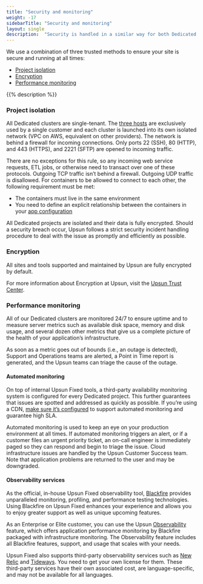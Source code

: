 ```yaml
---
title: "Security and monitoring"
weight: -17
sidebarTitle: "Security and monitoring"
layout: single
description:  "Security is handled in a similar way for both Dedicated Gen 2 and Dedicated Gen 3 projects, with strict procedures that are followed to handle incidents."
---
```


We use a combination of three trusted methods to ensure your site is secure and running at all times: 

- [Project isolation](#project-isolation)
- [Encryption](#encryption)
- [Performance monitoring](#performance-monitoring)

{{% description %}}

### Project isolation 

All Dedicated clusters are single-tenant. The [three hosts](/dedicated-environments/dedicated-gen-2/overview.md) are exclusively used by a single customer and each cluster is launched into its own isolated network (VPC on AWS, equivalent on other providers). The network is behind a firewall for incoming connections. Only ports 22 (SSH), 80 (HTTP), and 443 (HTTPS), and 2221 (SFTP) are opened to incoming traffic.

There are no exceptions for this rule, so any incoming web service requests, ETL jobs, or otherwise need to transact over one of these protocols. Outgoing TCP traffic isn’t behind a firewall. Outgoing UDP traffic is disallowed. For containers to be allowed to connect to each other, the following requirement must be met:

-   The containers must live in the same environment
-   You need to define an explicit relationship between the containers in your [app configuration](/create-apps/app-reference/single-runtime-image.md#relationships)

All Dedicated projects are isolated and their data is fully encrypted. Should a security breach occur, Upsun follows a strict security incident handling procedure to deal with the issue as promptly and efficiently as possible.

### Encryption 

All sites and tools supported and maintained by Upsun are fully encrypted by default. 

For more information about Encryption at Upsun, visit the [Upsun Trust Center](https://upsun.com/trust-center/security/encryption/).

### Performance monitoring

All of our Dedicated clusters are monitored 24/7 to ensure uptime and to measure server metrics such as available disk space, memory and disk usage, and several dozen other metrics that give us a complete picture of the health of your application’s infrastructure. 

As soon as a metric goes out of bounds (i.e., an outage is detected), Support and Operations teams are alerted, a Point in Time report is generated, and the Upsun teams can triage the cause of the outage.

#### Automated monitoring

On top of internal Upsun Fixed tools, a third-party availability monitoring system is configured for every Dedicated project. This further guarantees that issues are spotted and addressed as quickly as possible. If you’re using a CDN, [make sure it’s configured](/domains/cdn/_index.md#configure-your-cdn-to-support-high-sla) to support automated monitoring and guarantee high SLA.

Automated monitoring is used to keep an eye on your production environment at all times. If automated monitoring triggers an alert, or if a customer files an urgent priority ticket, an on-call engineer is immediately paged so they can respond and begin to triage the issue.
Cloud infrastructure issues are handled by the Upsun Customer Success team. Note that application problems are returned to the user and may be downgraded.

#### Observability services

As the official, in-house Upsun Fixed observability tool, [Blackfire](/increase-observability/integrate-observability/blackfire.md) provides unparalleled monitoring, profiling, and performance testing technologies. Using Blackfire on Upsun Fixed enhances your experience and allows you to enjoy greater support as well as unique upcoming features.

As an Enterprise or Elite customer, you can use the Upsun [Observability](https://upsun.com/product/) feature, which offers application performance monitoring by Blackfire packaged with infrastructure monitoring. The Observability feature includes all Blackfire features, support, and usage that scales with your needs. 

Upsun Fixed also supports third-party observability services such as [New Relic](/increase-observability/integrate-observability/new-relic/_index.md) and [Tideways](/increase-observability/integrate-observability/tideways.md). You need to get your own license for them. These third-party services have their own associated cost, are language-specific, and may not be available for all languages.